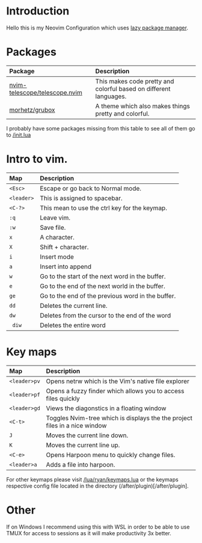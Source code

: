 # Introduction

Hello this is my Neovim Configuration which uses [lazy package manager](https://github.com/folke/lazy.nvim).

# Packages
| Package | Description |
| :--------| :----------- |
|[nvim-telescope/telescope.nvim](https://github.com/nvim-telescope/telescope.nvim) | This makes code pretty and colorful based on different languages. |
| [morhetz/grubox](https://github.com/morhetz/gruvbox) | A theme which also makes things pretty and colorful. |

I probably have some packages missing from this table to see all of them go to [/init.lua](/init.lua)

# Intro to vim.

| Map | Description |
| :---- | :---- |
| `<Esc>` | Escape or go back to Normal mode. |
|`<leader>` | This is assigned to spacebar. |
|`<C-?>` | This mean to use the ctrl key for the keymap. |
| `:q` | Leave vim. |
| `:w` | Save file. |
| `x` | A character. |
| `X` | Shift + character. |
| `i` | Insert mode |
| `a` | Insert into append |
| `w` | Go to the start of the next word in the buffer. |
| `e` | Go to the end of the next world in the buffer. |
| `ge` | Go to the end of the previous word in the buffer. |
| `dd` | Deletes the  current line. |
| `dw `|Deletes from the cursor to the end of the word  |
 ` diw`| Deletes the entire word |

# Key maps

| Map | Description | 
| :---- | :---- |
|`<leader>pv`| Opens netrw which is the Vim's native file explorer |
|`<leader>pf`| Opens a fuzzy finder which allows you to access files quickly |
|`<leader>gd`| Views the diagonstics in a floating window |
|`<C-t>` | Toggles Nvim-tree which is displays the the project files in a nice window |
| `J` | Moves the current line down. |
| `K` | Moves the current line up. |
| `<C-e>` | Opens Harpoon menu to quickly change files. |
| `<leader>a` | Adds a file into harpoon. |


For other keymaps please visit [/lua/ryan/keymaps.lua](/lua/ryan/remap.lua) or the keymaps respective config file located in the directory (/after/plugin)[/after/plugin].

# Other

If on Windows I recommend using this with WSL in order to be able to use TMUX for access to sessions as it will make productivity 3x better.

